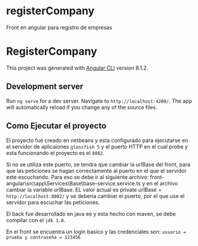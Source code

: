 # registerCompany
Front en angular para registro de empresas
# RegisterCompany

This project was generated with [Angular CLI](https://github.com/angular/angular-cli) version 8.1.2.

## Development server

Run `ng serve` for a dev server. Navigate to `http://localhost:4200/`. The app will automatically reload if you change any of the source files.

## Como Ejecutar el proyecto

El proyecto fue creado en netbeans y esta configurado para ejecutarse en el servidor de aplicaiones `glassfish 5` y el puerto HTTP en el cual probe y esta funcionando el proyecto 
es el `8082`.

Si no se utiliza este puerto, se tendra que cambiar la urlBase del front, para que las peticiones se hagan correctamente al puerto en el que el servidor este 
escuchando. Para eso se debe ir al siguiente archivo: front-angular\src\app\Services\Base\base-service.service.ts y en el archivo cambiar la variable urlBase. 
EL valor actual es private urlBase = `http://localhost:8082/`  y se deberia cambiar el puerto, por el que use el servidor para escuchar las peticiones.

El back fue desarrollado en java ee y esta hecho con maven, se debe compilar con el `jdk 1.8`.

En el front se encuentra un login basico y las credenciales son: `usuario = prueba y contraseña = 123456`